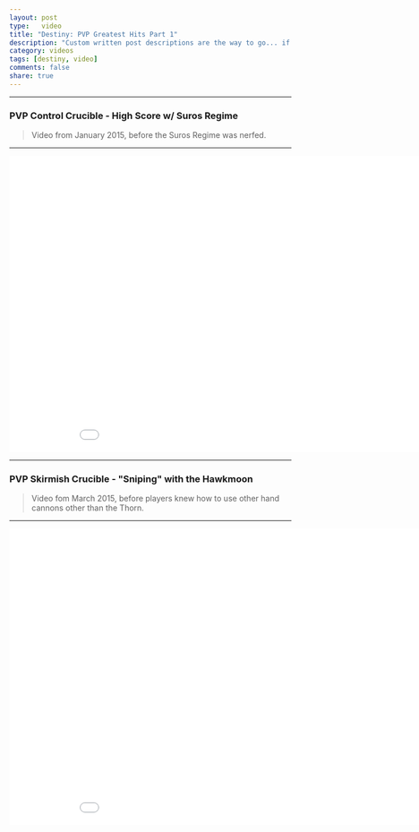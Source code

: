 ```yaml
---
layout: post
type:	video
title: "Destiny: PVP Greatest Hits Part 1"
description: "Custom written post descriptions are the way to go... if you're not lazy."
category: videos
tags: [destiny, video]
comments: false
share: true
---
```


___

### PVP Control Crucible - High Score w/ Suros Regime

> Video from January 2015, before the Suros Regime was nerfed.

___

<center><iframe width="940" height="529" src="//www.youtube.com/embed/TqLssEjFlaI?theme=light&amp;color=white" frameborder="0" allowfullscreen> </iframe></center>

___

### PVP Skirmish Crucible - "Sniping" with the Hawkmoon

> Video fom March 2015, before players knew how to use other hand cannons other than the Thorn.

___

<center><iframe width="940" height="529" src="//www.youtube.com/embed/rld97UeDm-s?theme=light&amp;color=white" frameborder="0" allowfullscreen> </iframe></center>